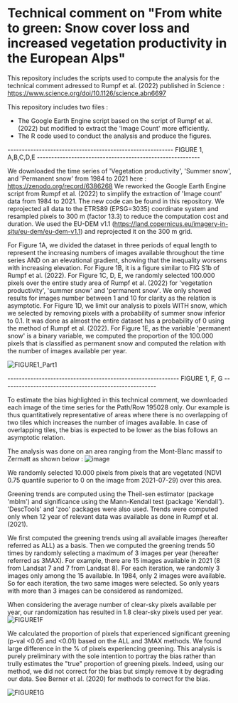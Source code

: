 # Technical comment on "From white to green: Snow cover loss and increased vegetation productivity in the European Alps"

This repository includes the scripts used to compute the analysis for the technical comment adressed to Rumpf et al. (2022) published in Science : https://www.science.org/doi/10.1126/science.abn6697

This repository includes two files :
- The Google Earth Engine script based on the script of Rumpf et al. (2022) but modified to extract the 'Image Count' more efficiently.
- The R code used to conduct the analysis and produce the figures.


---------------------------------------------------------- FIGURE 1, A,B,C,D,E ---------------------------------------------------------

We downloaded the time series of 'Vegetation productivity', 'Summer snow', and 'Permanent snow' from 1984 to 2021 here : https://zenodo.org/record/6386268
We reworked the Google Earth Engine script from Rumpf et al. (2022) to simplify the extraction of 'Image count' data from 1984 to 2021. The new code can be found in this repository.
We reprojected all data to the ETRS89 (EPSG=3035) coordinate system and resampled pixels to 300 m (factor 13.3) to reduce the computation cost and duration.
We used the EU-DEM v1.1 (https://land.copernicus.eu/imagery-in-situ/eu-dem/eu-dem-v1.1) and reprojected it on the 300 m grid.

For Figure 1A, we divided the dataset in three periods of equal length to represent the increasing numbers of images available throughout the time series AND on an elevational gradient, showing that the inequality worsens with increasing elevation.
For Figure 1B, it is a figure similar to FIG S1b of Rumpf et al. (2022).
For Figure 1C, D, E, we randomly selected 100.000 pixels over the entire study area of Rumpf et al. (2022) for 'vegetation productivity', 'summer snow' and 'permanent snow'. We only showed results for images number between 1 and 10 for clarity as the relation is asymptotic.
For Figure 1D, we limit our analysis to pixels WITH snow, which we selected by removing pixels with a probability of summer snow inferior to 0.1. It was done as almost the entire dataset has a probability of 0 using the method of Rumpf et al. (2022).
For Figure 1E, as the variable 'permanent snow' is a binary variable, we computed the proportion of the 100.000 pixels that is classified as permanent snow and computed the relation with the number of images available per year.

![FIGURE1_Part1](https://user-images.githubusercontent.com/77186981/173824375-b5cf6dc2-cbf4-44c3-bed4-36a30bf39737.png)

------------------------------------------------------------ FIGURE 1, F, G ------------------------------------------------------

To estimate the bias highlighted in this technical comment, we downloaded each image of the time series for the Path/Row 195028 only. Our example is thus quantitatively representative of areas where there is no overlapping of two tiles which increases the number of images available. In case of overlapping tiles, the bias is expected to be lower as the bias follows an asymptotic relation.

The analysis was done on an area ranging from the Mont-Blanc massif to Zermatt as shown below :
![image](https://user-images.githubusercontent.com/77186981/173767392-4b08bbcc-7b11-4370-ab05-a98bd3fca591.png)


We randomly selected 10.000 pixels from pixels that are vegetated (NDVI 0.75 quantile superior to 0 on the image from 2021-07-29) over this area.

Greening trends are computed using the Theil-sen estimator (package 'mblm') and significance using the Mann-Kendall test (package 'Kendall'). 'DescTools' and 'zoo' packages were also used. Trends were computed only when 12 year of relevant data was available as done in Rumpf et al. (2021).

We first computed the greening trends using all available images (hereafter referred as ALL) as a basis.
Then we computed the greening trends 50 times by randomly selecting a maximum of 3 images per year (hereafter referred as 3MAX). For example, there are 15 images available in 2021 (8 from Landsat 7 and 7 from Landsat 8). For each iteration, we randomly 3 images only among the 15 available. In 1984, only 2 images were available. So for each iteration, the two same images were selected. So only years with more than 3 images can be considered as randomized.

When considering the average number of clear-sky pixels available per year, our randomization has resulted in 1.8 clear-sky pixels used per year.
![FIGURE1F](https://user-images.githubusercontent.com/77186981/173769170-2b95230e-a5a3-47a5-a2f2-7ed4ba5ae91b.png)

We calculated the proportion of pixels that experienced significant greening (p-val <0.05 and <0.01) based on the ALL and 3MAX methods. We found large difference in the % of pixels experiencing greening. This analysis is purely preliminary with the sole intention to portray the bias rather than trully estimates the "true" proportion of greening pixels. Indeed, using our method, we did not correct for the bias but simply remove it by degrading our data. See Berner et al. (2020) for methods to correct for the bias.

![FIGURE1G](https://user-images.githubusercontent.com/77186981/173769846-c4fd59d5-46ec-42c6-8f47-14321fea6842.png)
